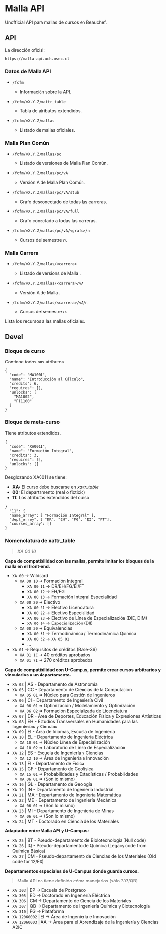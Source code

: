 # Malla API

Unofficial API para mallas de cursos en Beauchef.

## API

La dirección oficial:
```
https://malla-api.uch.osec.cl
```

### Datos de Malla API

* `/fcfm`
  * Información sobre la API.

* `/fcfm/vX.Y.Z/xattr_table`
   * Tabla de atributos extendidos.

* `/fcfm/vX.Y.Z/mallas`
  * Listado de mallas oficiales.

### Malla Plan Común

* `/fcfm/vX.Y.Z/mallas/pc`
  * Listado de versiones de Malla Plan Común.

* `/fcfm/vX.Y.Z/mallas/pc/vA`
  * Versión A de Malla Plan Común.

* `/fcfm/vX.Y.Z/mallas/pc/vA/stub`
  * Grafo desconectado de todas las carreras.

* `/fcfm/vX.Y.Z/mallas/pc/vA/full`
  * Grafo conectado a todas las carreras.

* `/fcfm/vX.Y.Z/mallas/pc/vA/<grafo>/n`
  * Cursos del semestre *n*.

### Malla Carrera

* `/fcfm/vX.Y.Z/mallas/<carrera>`
  * Listado de versions de Malla *<carrera>*.

* `/fcfm/vX.Y.Z/mallas/<carrera>/vA`
  * Versión A de Malla *<carrera>*.

* `/fcfm/vX.Y.Z/mallas/<carrera>/vA/n`
  * Cursos del semestre *n*.

Lista los recursos a las mallas oficiales.

## Devel

### Bloque de curso

Contiene todos sus atributos.

```
{
  "code": "MA1001",
  "name": "Introducción al Cálculo",
  "credits": 6,
  "requires": [],
  "unlocks": [
    "MA1002",
    "FI1100"
  ]
}
```

### Bloque de meta-curso

Tiene atributos extendidos.

```
{
  "code": "XA0011",
  "name": "Formación Integral",
  "credits": 3,
  "requires": [],
  "unlocks": []
}
```

Desglozando XA0011 se tiene:

* **XA:** El curso debe buscarse en *xattr_table*
* **00:** El departamento (real o ficticio)
* **11:** Los atributos extendidos del curso

```
}
  "11": {
  "name_array": [ "Formación Integral" ],
  "dept_array": [ "DR", "EH", "FG", "EI", "FT"],
  "courses_array": []
}
```

### Nomenclatura de xattr_table

> *XA 00 10*

**Capa de compatibilidad con las mallas, permite imitar los bloques de la malla en el front-end.**

* `XA 00` -> Wildcard
  * `XA 00 10` -> Formación Integral
    * `XA 00 11` -> DR/EH/FG/EI/FT
    * `XA 00 12` -> EH/FG
    * `XA 00 13` -> Formación Integral Especialidad
  * `XA 00 20` -> Electivo
    * `XA 00 21` -> Electivo Licenciatura
    * `XA 00 22` -> Electivo Especialidad
    * `XA 00 23` -> Electivo de Línea de Especialización (DIE, DIM)
    * `XA 00 24` -> Especialización (DII)
  * `XA 00 30` -> Equivalencias
    * `XA 00 31` -> Termodinámica / Termodinámica Química
    * `XA 00 32` -> `XA 05 01`
    * ...
* `XA 01` -> Requisitos de créditos (Base-36)
  * `XA 01 1C` ->  40 créditos aprobados
  * `XA 01 7I` -> 270 créditos aprobados

**Capa de compatibilidad con U-Campus, permite crear cursos arbitrarios y vincularlos a un departamento.**

* `XA 03` | AS - Departamento de Astronomía 
* `XA 05` | CC - Departamento de Ciencias de la Computación
  * `XA 05 01` => Núcleo para Gestión de Ingenieros
* `XA 06` | CI - Departamento de Ingeniería Civil
  * `XA 06 01` => Optimización / Modelamiento y Optimización
  * `XA 06 02` => Formación Especializada de Licenciatura
* `XA 07` | DR - Área de Deportes, Educación Física y Expresiones Artísticas
* `XA 08` | EH - Estudios Transversales en Humanidades para las Ingenierías y Ciencias
* `XA 09` | EI - Área de Idiomas, Escuela de Ingeniería
* `XA 10` | EL - Departamento de Ingeniería Eléctrica
  * `XA 10 01` => Núcleo Línea de Especialización
  * `XA 10 02` => Laboratorio de Línea de Especialización
* `XA 12` | ES - Escuela de Ingeniería y Ciencias
  * `XA 12 10` => Área de Ingeniería e Innovación
* `XA 13` | FI - Departamento de Física
* `XA 15` | GF - Departamento de Geofísica
  * `XA 15 01` => Probabilidades y Estadísticas / Probabilidades
  * `XA 06 01` => (Son lo mismo)
* `XA 16` | GL - Departamento de Geología
* `XA 19` | IN - Departamento de Ingeniería Industrial
* `XA 21` | MA - Departamento de Ingeniería Matemática
* `XA 22` | ME - Departamento de Ingeniería Mecánica
  * `XA 06 01` => (Son lo mismo)
* `XA 23` | MI - Departamento de Ingeniería de Minas
  * `XA 06 01` => (Son lo mismo)
* `XA 24` | MT - Doctorado en Ciencia de los Materiales

**Adaptador entre Malla API y U-Campus:**

* `XA 25` | BT - Pseudo-departamento de Biolotecnología (Null code)
* `XA 26` | IQ - Pseudo-departamento de Química (Legacy code from Química Básica)
* `XA 27` | CM - Pseudo-departamento de Ciencias de los Materiales (Old code for 12/ES)

**Departamentos especiales de U-Campus donde guarda cursos.**

> Malla API no tiene definido cómo manejarlos (sólo 307/QB).

* `XA 303` | EP -> Escuela de Postgrado 
* `XA 305` | ED -> Doctorado en Ingeniería Eléctrica
* `XA 306` | CM -> Departamento de Ciencia de los Materiales
* `XA 307` | QB -> Departamento de Ingeniería Química y Biotecnología
* `XA 310` | FG -> Plataforma
* `XA 12060002` | EI -> Área de Ingeniería e Innovación 
* `XA 12060003` | AA -> Área para el Aprendizaje de la Ingeniería y Ciencias A2IC
